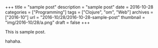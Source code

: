 +++
title = "sample post"
description = "sample post"
date = 2016-10-28
categories = ["Programming"]
tags = ["Clojure", "om", "Web"]
archives = ["2016-10"]
url = "2016-10/28/2016-10-28-sample-post"
thumbnail = "img/2016-10/28/a.png"
draft = false
+++

This is sample post.

<!--more-->

hahaha.

